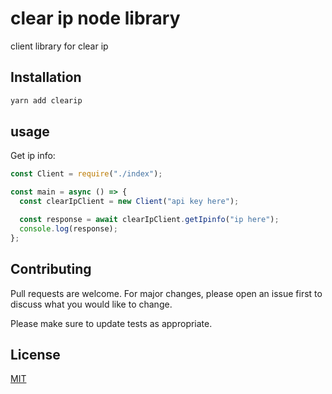 # clear ip node library

client library for clear ip

## Installation

```bash
yarn add clearip
```

## usage

Get ip info:

```javascript
const Client = require("./index");

const main = async () => {
  const clearIpClient = new Client("api key here");

  const response = await clearIpClient.getIpinfo("ip here");
  console.log(response);
};
```

## Contributing

Pull requests are welcome. For major changes, please open an issue first to discuss what you would like to change.

Please make sure to update tests as appropriate.

## License

[MIT](https://choosealicense.com/licenses/mit/)
